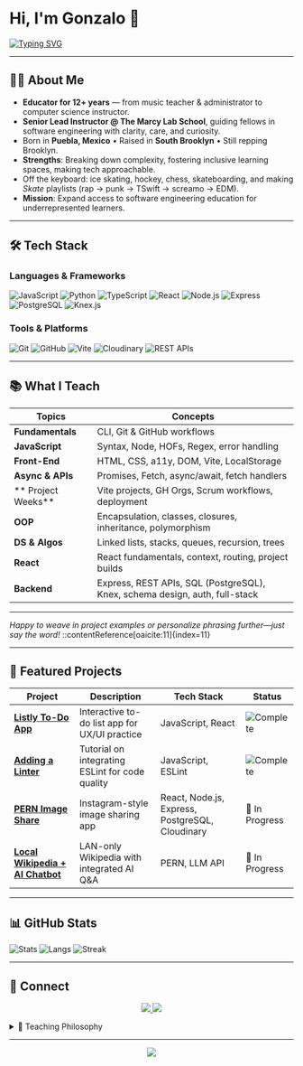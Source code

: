# Hi, I'm Gonzalo 👋

[![Typing SVG](https://readme-typing-svg.demolab.com?font=Press+Start+2P&size=16&pause=1000&color=355E3B&width=900&lines=Educator+since+2011;+SWE+Educator+at+The+Marcy+Lab+School+since+2022;+Lifelong+Learner+%26+Builder)](https://git.io/typing-svg)

---

## 👨‍🏫 About Me
- **Educator for 12+ years** — from music teacher & administrator to computer science instructor.
- **Senior Lead Instructor @ The Marcy Lab School**, guiding fellows in software engineering with clarity, care, and curiosity.
- Born in **Puebla, Mexico** • Raised in **South Brooklyn** • Still repping Brooklyn.
- **Strengths**: Breaking down complexity, fostering inclusive learning spaces, making tech approachable.
- Off the keyboard: ice skating, hockey, chess, skateboarding, and making *Skate* playlists (rap → punk → TSwift → screamo → EDM).
- **Mission**: Expand access to software engineering education for underrepresented learners.

---

## 🛠 Tech Stack

### Languages & Frameworks
![JavaScript](https://img.shields.io/badge/-JavaScript-F7DF1E?logo=javascript&logoColor=black&style=for-the-badge)
![Python](https://img.shields.io/badge/-Python-3776AB?logo=python&logoColor=white&style=for-the-badge)
![TypeScript](https://img.shields.io/badge/-TypeScript-3178C6?logo=typescript&logoColor=white&style=for-the-badge)
![React](https://img.shields.io/badge/-React-61DAFB?logo=react&logoColor=black&style=for-the-badge)
![Node.js](https://img.shields.io/badge/-Node.js-339933?logo=node.js&logoColor=white&style=for-the-badge)
![Express](https://img.shields.io/badge/-Express-000000?logo=express&logoColor=white&style=for-the-badge)
![PostgreSQL](https://img.shields.io/badge/-PostgreSQL-4169E1?logo=postgresql&logoColor=white&style=for-the-badge)
![Knex.js](https://img.shields.io/badge/-Knex.js-D26B38?logo=knex.js&logoColor=white&style=for-the-badge)

### Tools & Platforms
![Git](https://img.shields.io/badge/-Git-F05032?logo=git&logoColor=white&style=for-the-badge)
![GitHub](https://img.shields.io/badge/-GitHub-181717?logo=github&logoColor=white&style=for-the-badge)
![Vite](https://img.shields.io/badge/-Vite-646CFF?logo=vite&logoColor=white&style=for-the-badge)
![Cloudinary](https://img.shields.io/badge/-Cloudinary-3448C5?logo=cloudinary&logoColor=white&style=for-the-badge)
![REST APIs](https://img.shields.io/badge/-REST%20APIs-009688?logo=api&logoColor=white&style=for-the-badge)

---

## 📚 What I Teach
| Topics | Concepts |
|--------|--------|
| **Fundamentals** | CLI, Git & GitHub workflows |
| **JavaScript** | Syntax, Node, HOFs, Regex, error handling |
| **Front-End** | HTML, CSS, a11y, DOM, Vite, LocalStorage |
| **Async & APIs** | Promises, Fetch, async/await, fetch handlers |
| ** Project Weeks** | Vite projects, GH Orgs, Scrum workflows, deployment |
| **OOP** | Encapsulation, classes, closures, inheritance, polymorphism |
| **DS & Algos** | Linked lists, stacks, queues, recursion, trees |
| **React** | React fundamentals, context, routing, project builds |
| **Backend** | Express, REST APIs, SQL (PostgreSQL), Knex, schema design, auth, full-stack |

---

*Happy to weave in project examples or personalize phrasing further—just say the word!*
::contentReference[oaicite:11]{index=11}


---

## 📌 Featured Projects
| Project | Description | Tech Stack | Status |
|--------|-------------|------------|--------|
| [**Listly To-Do App**](https://github.com/Gonzalomarcylabschool/listly-todo-app) | Interactive to-do list app for UX/UI practice | JavaScript, React | ![Complete](https://img.shields.io/badge/Status-Complete-success) |
| [**Adding a Linter**](https://github.com/Gonzalomarcylabschool/adding-a-linter) | Tutorial on integrating ESLint for code quality | JavaScript, ESLint | ![Complete](https://img.shields.io/badge/Status-Complete-success) |
| [**PERN Image Share**](#) | Instagram-style image sharing app | React, Node.js, Express, PostgreSQL, Cloudinary | 🚧 In Progress |
| [**Local Wikipedia + AI Chatbot**](#) | LAN-only Wikipedia with integrated AI Q&A | PERN, LLM API | 🚧 In Progress |

---

## 📊 GitHub Stats
![Stats](https://github-readme-stats.vercel.app/api?username=Gonzalomarcylabschool&show_icons=true&theme=dark&hide_rank=true)
![Langs](https://github-readme-stats.vercel.app/api/top-langs/?username=Gonzalomarcylabschool&layout=compact&theme=dark)
![Streak](https://streak-stats.demolab.com?user=Gonzalomarcylabschool&theme=dark)

---

## 🤝 Connect
<p align="center">
  <a href="mailto:gonzalo@marcylabschool.org">
    <img src="https://img.shields.io/badge/Email-D14836?style=for-the-badge&logo=gmail&logoColor=white">
  </a>
  <a href="https://www.linkedin.com/in/gonzalo-romero-931841230">
    <img src="https://img.shields.io/badge/LinkedIn-0077B5?style=for-the-badge&logo=linkedin&logoColor=white">
  </a>
</p>

<details>
<summary>💭 Teaching Philosophy</summary>
<i>"A master at absorbing complex information and distilling it into clear, engaging lessons—bringing both clarity and enjoyment to every lecture."</i>
</details>

---

<div align="center">
  <img src="https://capsule-render.vercel.app/api?type=waving&color=355E3B&height=120&section=footer" />
</div>


